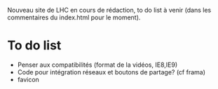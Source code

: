 Nouveau site de LHC en cours de rédaction, to do list à venir (dans les commentaires du index.html pour le moment).

# To do list

 *  Penser aux compatibilités (format de la vidéos, IE8,IE9)
 *  Code pour intégration réseaux et boutons de partage? (cf frama)
 *  favicon

